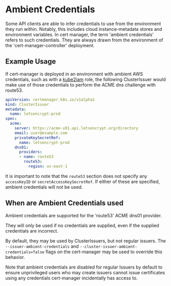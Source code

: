 # Ambient Credentials

Some API clients are able to infer credentials to use from the environment they
run within. Notably, this includes cloud instance-metadata stores and
environment variables.
In cert manager, the term 'ambient credentials' refers
to such credentials. They are always drawn from the environment of the 'cert-manager-controller' deployment.

## Example Usage

If cert-manager is deployed in an environment with ambient AWS credentials, such as with a [kube2iam](https://github.com/jtblin/kube2iam) role, the following ClusterIssuer would make use of those credentials to perform the ACME dns challenge with route53.

```yaml
apiVersion: certmanager.k8s.io/v1alpha1
kind: ClusterIssuer
metadata:
  name: letsencrypt-prod
spec:
  acme:
    server: https://acme-v01.api.letsencrypt.org/directory
    email: user@example.com
    privateKeySecretRef:
      name: letsencrypt-prod
    dns01:
      providers:
      - name: route53
        route53:
          region: us-east-1
```

It is important to note that the `route53` section does not specify any `accessKeyID` or `secretAccessKeySecretRef`. If either of these are specified, ambient credentials will not be used.

## When are Ambient Credentials used

Ambient credentials are supported for the 'route53' ACME dns01 provider.

They will only be used if no credentials are supplied, even if the supplied credentials are incorrect.

By default, they may be used by ClusterIssuers, but not regular issuers. The
`--issuer-ambient-credentials` and
`--cluster-issuer-ambient-credentials=false` flags on the cert-manager may be
used to override this behavior.

Note that ambient credentials are disabled for regular Issuers by default to
ensure unprivileged users who may create issuers cannot issue certificates
using any credentials cert-manager incidentally has access to.
